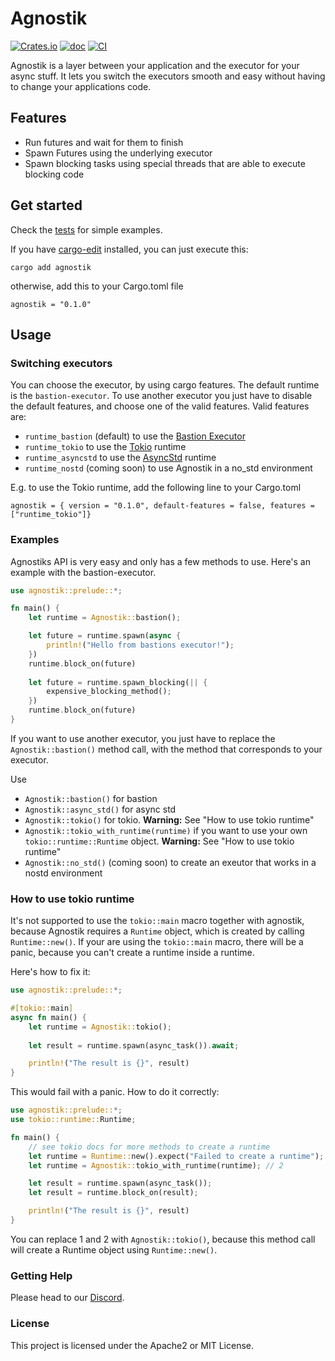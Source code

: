 # Agnostik

[![Crates.io](https://img.shields.io/crates/v/agnostik)](https://crates.io/crates/agnostik)
[![doc](https://img.shields.io/badge/rustdoc-agnostik-blue.svg)](https://docs.rs/agnostik)
[![CI](https://github.com/bastion-rs/bastion/workflows/CI/badge.svg)](https://github.com/bastion-rs/agnostik/actions)

Agnostik is a layer between your application and the executor for your async stuff.
It lets you switch the executors smooth and easy without having to change your applications code.

## Features

- Run futures and wait for them to finish
- Spawn Futures using the underlying executor
- Spawn blocking tasks using special threads that are able to execute blocking code

## Get started

Check the [tests](https://github.com/bastion-rs/agnostik/tree/master/tests) for simple examples.

If you have [cargo-edit](https://github.com/killercup/cargo-edit) installed, you can just execute 
this:
```
cargo add agnostik
```

otherwise, add this to your Cargo.toml file
```
agnostik = "0.1.0"
```

## Usage

### Switching executors

You can choose the executor, by using cargo features.
The default runtime is the `bastion-executor`.
To use another executor you just have to disable the default features, and choose one of the valid features.
Valid features are: 
- `runtime_bastion` (default) to use the [Bastion Executor](https://crates.io/crates/bastion-executor)
- `runtime_tokio` to use the [Tokio](https://tokio.rs) runtime
- `runtime_asyncstd` to use the [AsyncStd](https://async.rs) runtime
- `runtime_nostd` (coming soon) to use Agnostik in a no_std environment

E.g. to use the Tokio runtime, add the following line to your Cargo.toml
```
agnostik = { version = "0.1.0", default-features = false, features = ["runtime_tokio"]}
```

### Examples

Agnostiks API is very easy and only has a few methods to use.
Here's an example with the bastion-executor.

```rust
use agnostik::prelude::*;

fn main() {
    let runtime = Agnostik::bastion();

    let future = runtime.spawn(async {
        println!("Hello from bastions executor!");
    })
    runtime.block_on(future)
    
    let future = runtime.spawn_blocking(|| {
        expensive_blocking_method();
    })
    runtime.block_on(future)
}
```

If you want to use another executor, you just have to replace the `Agnostik::bastion()`
method call, with the method that corresponds to your executor.

Use
- `Agnostik::bastion()` for bastion
- `Agnostik::async_std()` for async std
- `Agnostik::tokio()` for tokio. **Warning:** See "How to use tokio runtime"
- `Agnostik::tokio_with_runtime(runtime)` if you want to use your own `tokio::runtime::Runtime` object. **Warning:** See "How to use tokio runtime"
- `Agnostik::no_std()` (coming soon) to create an exeutor that works in a nostd environment

### How to use tokio runtime

It's not supported to use the `tokio::main` macro together with agnostik,
because Agnostik requires a `Runtime` object, which is created by calling `Runtime::new()`.
If your are using the `tokio::main` macro, there will be a panic, because you can't create a runtime
inside a runtime.

Here's how to fix it:

```rust
use agnostik::prelude::*;

#[tokio::main]
async fn main() {
    let runtime = Agnostik::tokio();
    
    let result = runtime.spawn(async_task()).await;

    println!("The result is {}", result)
}
```

This would fail with a panic.
How to do it correctly:

```rust
use agnostik::prelude::*;
use tokio::runtime::Runtime;

fn main() {
    // see tokio docs for more methods to create a runtime
    let runtime = Runtime::new().expect("Failed to create a runtime"); // 1
    let runtime = Agnostik::tokio_with_runtime(runtime); // 2

    let result = runtime.spawn(async_task());
    let result = runtime.block_on(result);

    println!("The result is {}", result)
}
```

You can replace 1 and 2 with `Agnostik::tokio()`, because this method call will
create a Runtime object using `Runtime::new()`.

### Getting Help

Please head to our [Discord](https://discord.gg/DqRqtRT).

### License

This project is licensed under the Apache2 or MIT License.

